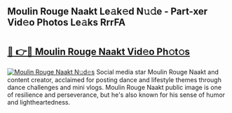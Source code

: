 ## Moulin Rouge Naakt Le𝚊k𝚎d N𝚞𝚍e - Part-xer Vid𝚎o Photos Le𝚊ks RrrFA

# <h2><a href="http://fb9wal.evod.top/?m=Moulin+Rouge+Naakt">🔗 👉🔴 Moulin Rouge Naakt Vid𝚎o Ph𝚘t𝚘s</a></h2>

[![Moulin Rouge Naakt N𝚞d𝚎s](https://i.imgur.com/8V9OHl7.gif)](http://fb9wal.evod.top/?m=Moulin+Rouge+Naakt)
Social media star Moulin Rouge Naakt and content creator, acclaimed for posting dance and lifestyle themes through dance challenges and mini vlogs. Moulin Rouge Naakt public image is one of resilience and perseverance, but he's also known for his sense of humor and lightheartedness. 
